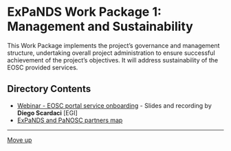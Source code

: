 # ExPaNDS Work Package 1: Management and Sustainability

This Work Package implements the project’s governance and management structure, undertaking overall project administration to ensure successful achievement of the project’s objectives. It will address sustainability of the EOSC provided services.

## Directory Contents

- [Webinar - EOSC portal service onboarding](./20200715-EOSC-Onboarding-Presentation) - Slides and recording by **Diego Scardaci** [EGI]
- [ExPaNDS and PaNOSC partners map](./ExPaNDS-PaNOSC-partners.png)

-------------------

[Move up](../README.md)
